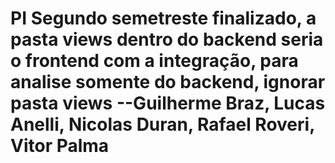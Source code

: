 # PI Segundo semetreste finalizado, a pasta views dentro do backend seria o frontend com a integração, para analise somente do backend, ignorar pasta views --Guilherme Braz, Lucas Anelli, Nicolas Duran, Rafael Roveri, Vitor Palma 
